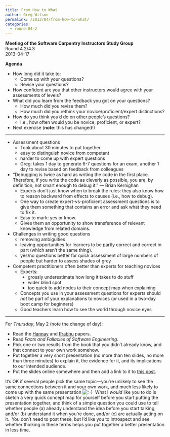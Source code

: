 ```yaml
---
title: From How to What
author: Greg Wilson
permalink: /2013/04/from-how-to-what/
categories:
  - round-04-2
---
```

**Meeting of the Software Carpentry Instructors Study Group**  
Round 4.2/4.3  
2013-04-17

**Agenda**

*   How long did it take to: 
    *   Come up with your questions?
    *   Revise your questions?
*   How confident are you that other instructors would agree with your assessments of levels?
*   What did you learn from the feedback you got on your questions? 
    *   How much did you revise them?
    *   How much did you rethink your novice/proficient/expert distinctions?
*   How do you think you&#8217;d do on other people&#8217;s questions? 
    *   I.e., how often would you be novice, proficient, or expert?
*   Next exercise (**note**: this has changed!)

* * *

*   Assessment questions 
    *   Took about 30 minutes to put together
    *   easy to distinguish novice from competant
    *   harder to come up with expert questions
    *   Greg: takes 1 day to generate 6-7 questions for an exam, another 1 day to revise based on feedback from colleagues
*   &#8220;Debugging is twice as hard as writing the code in the first place. Therefore, if you write the code as cleverly as possible, you are, by definition, not smart enough to debug it.&#8221; — Brian Kernighan 
    *   Experts don&#8217;t just know when to break the rules: they also know how to reason backward from effects to causes (i.e., how to debug).
    *   One way to create expert-vs-proficient assessment questions is to give them something that contains an error and ask what they need to fix it.
    *   Easy to mark: yes or know.
    *   Gives them an opportunity to show transference of relevant knowledge from related domains.
*   Challenges in writing good questions 
    *   removing ambiguities
    *   leaving opportunities for learners to be partly correct and correct in part (which aren&#8217;t the same thing).
    *   yes/no questions better for quick assessment of large numbers of people but harder to assess shades of grey
*   Competent practitioners often better than experts for teaching novices 
    *   Experts: 
        *   grossly underestimate how long it takes to do stuff
        *   wider blind spot
        *   too quick to add nodes to their concept map when explaining
    *   Concepts you use in your assessment questions for experts should *not* be part of your explanations to novices (or used in a two-day boot camp for beginners)
    *   Good teachers learn how to see the world through novice eyes

* * *

For *Thursday*, May 2 (note the change of day):

*   Read the [Hannay][1] and [Prabhu][2] papers.
*   Read *Facts and Fallacies of Software Engineering*.
*   Pick one or two results from the book that you didn&#8217;t already know, and that connect to your own work somehow.
*   Put together a very short presentation (no more than ten slides, no more than three minutes) to explain it, the evidence for it, and its implications to our intended audience.
*   Put the slides online somewhere and then add a link to it to [this post][3].

It&#8217;s OK if several people pick the same topic—you&#8217;re unlikely to see the same connections between it and your own work, and much less likely to come up with the same presentation <img src="http://localhost:8080/wp-includes/images/smilies/icon_smile.gif" alt=":-)" class="wp-smiley" />  What I *would* like you to do is sketch a very quick concept map for yourself before you start putting the presentation together, and think of a simple question you could use to tell whether people (a) already understand the idea before you start talking, and/or (b) understand it when you&#8217;re done, and/or (c) are actually acting on it.  You don&#8217;t need to post these, but I&#8217;d like you to introspect and see whether thinking in these terms helps you put together a better presentation in less time.

&nbsp;

 [1]: http://teaching.software-carpentry.org/wp-content/uploads/2012/08/hannay-survey-2009.pdf
 [2]: http://teaching.software-carpentry.org/wp-content/uploads/2012/08/prabhu-survey-2011.pdf
 [3]: /2013/04/18/short-presentations-from-facts-and-fallacies/
